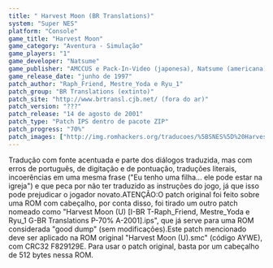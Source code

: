 ```yaml
---
title: " Harvest Moon (BR Translations)"
system: "Super NES"
platform: "Console"
game_title: "Harvest Moon"
game_category: "Aventura - Simulação"
game_players: "1"
game_developer: "Natsume"
game_publisher: "AMCCUS e Pack-In-Video (japonesa), Natsume (americana)"
game_release_date: "junho de 1997"
patch_author: "Raph_Friend, Mestre_Yoda e Ryu_1"
patch_group: "BR Translations (extinto)"
patch_site: "http://www.brtransl.cjb.net/ (fora do ar)"
patch_version: "???"
patch_release: "14 de agosto de 2001"
patch_type: "Patch IPS dentro de pacote ZIP"
patch_progress: "70%"
patch_images: ["http://img.romhackers.org/traducoes/%5BSNES%5D%20Harvest%20Moon%20-%20BR%20Translations%20e%20Hexagon%20-%201.png","http://img.romhackers.org/traducoes/%5BSNES%5D%20Harvest%20Moon%20-%20BR%20Translations%20-%202.png","http://img.romhackers.org/traducoes/%5BSNES%5D%20Harvest%20Moon%20-%20BR%20Translations%20-%203.png"]
---
```

Tradução com fonte acentuada e parte dos diálogos traduzida, mas com erros de português, de digitação e de pontuação, traduções literais, incoerências em uma mesma frase ("Eu tenho uma filha... ele pode estar na igreja") e que peca por não ter traduzido as instruções do jogo, já que isso pode prejudicar o jogador novato.ATENÇÃO:O patch original foi feito sobre uma ROM com cabeçalho, por conta disso, foi tirado um outro patch nomeado como "Harvest Moon (U) [I-BR T-Raph_Friend, Mestre_Yoda e Ryu_1 G-BR Translations P-70% A-2001].ips", que já serve para uma ROM considerada "good dump" (sem modificações).Este patch mencionado deve ser aplicado na ROM original "Harvest Moon (U).smc" (código AYWE), com CRC32 F829129E. Para usar o patch original, basta por um cabeçalho de 512 bytes nessa ROM.